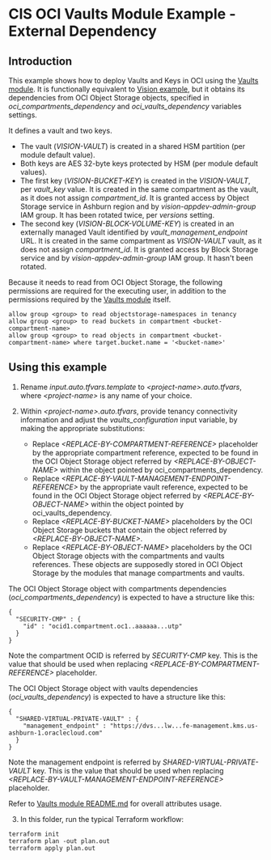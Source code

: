 # CIS OCI Vaults Module Example - External Dependency

## Introduction

This example shows how to deploy Vaults and Keys in OCI using the [Vaults module](https://github.com/oracle-quickstart/terraform-oci-cis-landing-zone-security/tree/main/vaults). It is functionally equivalent to [Vision example](https://github.com/oracle-quickstart/terraform-oci-cis-landing-zone-security/tree/main/vaults/examples/vision), but it obtains its dependencies from OCI Object Storage objects, specified in *oci_compartments_dependency* and *oci_vaults_dependency* variables settings. 

It defines a vault and two keys.
- The vault (*VISION-VAULT*) is created in a shared HSM partition (per module default value). 
- Both keys are AES 32-byte keys protected by HSM (per module default values). 
- The first key (*VISION-BUCKET-KEY*) is created in the *VISION-VAULT*, per *vault_key* value. It is created in the same compartment as the vault, as it does not assign *compartment_id*. It is granted access by Object Storage service in Ashburn region and by *vision-appdev-admin-group* IAM group. It has been rotated twice, per *versions* setting. 
- The second key (*VISION-BLOCK-VOLUME-KEY*) is created in an externally managed Vault identified by *vault_management_endpoint* URL. It is created in the same compartment as *VISION-VAULT* vault, as it does not assign *compartment_id*. It is granted access by Block Storage service and by *vision-appdev-admin-group* IAM group. It hasn't been rotated.

Because it needs to read from OCI Object Storage, the following permissions are required for the executing user, in addition to the permissions required by the [Vaults module](../..) itself.

```
allow group <group> to read objectstorage-namespaces in tenancy
allow group <group> to read buckets in compartment <bucket-compartment-name>
allow group <group> to read objects in compartment <bucket-compartment-name> where target.bucket.name = '<bucket-name>'
```

## Using this example
1. Rename *input.auto.tfvars.template* to *\<project-name\>.auto.tfvars*, where *\<project-name\>* is any name of your choice.

2. Within *\<project-name\>.auto.tfvars*, provide tenancy connectivity information and adjust the *vaults_configuration* input variable, by making the appropriate substitutions:
   - Replace *\<REPLACE-BY-COMPARTMENT-REFERENCE\>* placeholder by the appropriate compartment reference, expected to be found in the OCI Object Storage object referred by *\<REPLACE-BY-OBJECT-NAME\>* within the object pointed by oci_compartments_dependency.
   - Replace *\<REPLACE-BY-VAULT-MANAGEMENT-ENDPOINT-REFERENCE\>* by the appropriate vault reference, expected to be found in the OCI Object Storage object referred by *\<REPLACE-BY-OBJECT-NAME\>* within the object pointed by oci_vaults_dependency.  
   - Replace *\<REPLACE-BY-BUCKET-NAME\>* placeholders by the OCI Object Storage buckets that contain the object referred by *\<REPLACE-BY-OBJECT-NAME\>*.
   - Replace *\<REPLACE-BY-OBJECT-NAME\>* placeholders by the OCI Object Storage objects with the compartments and vaults references. These objects are supposedly stored in OCI Object Storage by the modules that manage compartments and vaults. 

The OCI Object Storage object with compartments dependencies (*oci_compartments_dependency*) is expected to have a structure like this:
```
{
  "SECURITY-CMP" : {
    "id" : "ocid1.compartment.oc1..aaaaaa...utp"
  }
}
```

Note the compartment OCID is referred by *SECURITY-CMP* key. This is the value that should be used when replacing *\<REPLACE-BY-COMPARTMENT-REFERENCE\>* placeholder.

The OCI Object Storage object with vaults dependencies (*oci_vaults_dependency*) is expected to have a structure like this:
```
{
  "SHARED-VIRTUAL-PRIVATE-VAULT" : {
    "management_endpoint" : "https://dvs...lw...fe-management.kms.us-ashburn-1.oraclecloud.com"
  }
}
```

Note the management endpoint is referred by *SHARED-VIRTUAL-PRIVATE-VAULT* key. This is the value that should be used when replacing *\<REPLACE-BY-VAULT-MANAGEMENT-ENDPOINT-REFERENCE\>* placeholder.

Refer to [Vaults module README.md](../../README.md) for overall attributes usage.

3. In this folder, run the typical Terraform workflow:
```
terraform init
terraform plan -out plan.out
terraform apply plan.out
```
